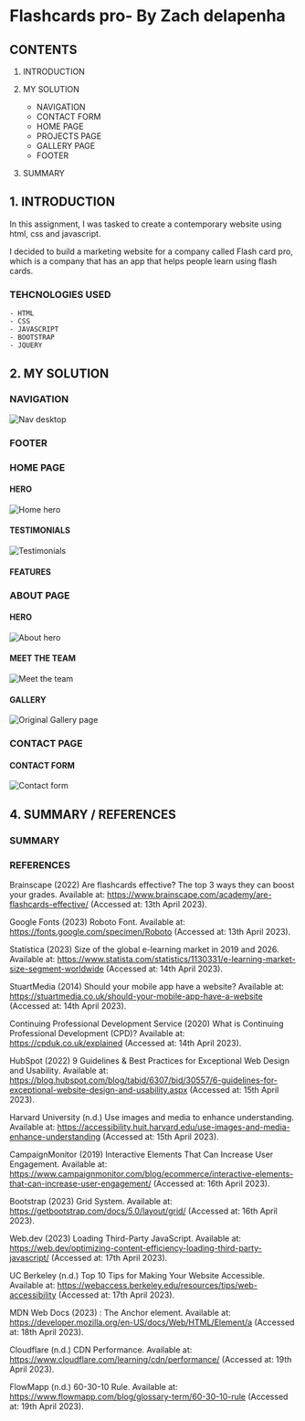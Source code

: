 # Flashcards pro- By Zach delapenha

## CONTENTS

1. INTRODUCTION

2. MY SOLUTION

   - NAVIGATION
   - CONTACT FORM
   - HOME PAGE
   - PROJECTS PAGE
   - GALLERY PAGE
   - FOOTER

3. SUMMARY

## 1. INTRODUCTION

In this assignment, I was tasked to create a contemporary website using html, css and javascript.

I decided to build a marketing website for a company called Flash card pro, which is a company that has an app that helps people learn using flash cards.

### TEHCNOLOGIES USED

    - HTML
    - CSS
    - JAVASCRIPT
    - BOOTSTRAP
    - JQUERY

## 2. MY SOLUTION

### NAVIGATION

![Nav desktop](./assets/imgs/nav.png)

### FOOTER

### HOME PAGE

#### HERO

![Home hero](./assets/imgs/home-hero.png)

#### TESTIMONIALS

![Testimonials](./assets/imgs/testimonials.png)

#### FEATURES

### ABOUT PAGE

#### HERO

![About hero](./assets/imgs/abouthero.png)

#### MEET THE TEAM

![Meet the team](./assets/imgs/meetteam.png)

#### GALLERY

![Original Gallery page](./assets/imgs/gallery.png)

### CONTACT PAGE

#### CONTACT FORM

![Contact form](./assets/imgs/contact.png)

## 4. SUMMARY / REFERENCES

### SUMMARY

### REFERENCES

Brainscape (2022) Are flashcards effective? The top 3 ways they can boost your grades. Available at: https://www.brainscape.com/academy/are-flashcards-effective/ (Accessed at: 13th April 2023).

Google Fonts (2023) Roboto Font. Available at: https://fonts.google.com/specimen/Roboto (Accessed at: 13th April 2023).

Statistica (2023) Size of the global e-learning market in 2019 and 2026. Available at: https://www.statista.com/statistics/1130331/e-learning-market-size-segment-worldwide (Accessed at: 14th April 2023).

StuartMedia (2014) Should your mobile app have a website? Available at: https://stuartmedia.co.uk/should-your-mobile-app-have-a-website (Accessed at: 14th April 2023).

Continuing Professional Development Service (2020) What is Continuing Professional Development (CPD)? Available at: https://cpduk.co.uk/explained (Accessed at: 14th April 2023).

HubSpot (2022) 9 Guidelines & Best Practices for Exceptional Web Design and Usability. Available at: https://blog.hubspot.com/blog/tabid/6307/bid/30557/6-guidelines-for-exceptional-website-design-and-usability.aspx (Accessed at: 15th April 2023).

Harvard University (n.d.) Use images and media to enhance understanding. Available at: https://accessibility.huit.harvard.edu/use-images-and-media-enhance-understanding (Accessed at: 15th April 2023).

CampaignMonitor (2019) Interactive Elements That Can Increase User Engagement. Available at: https://www.campaignmonitor.com/blog/ecommerce/interactive-elements-that-can-increase-user-engagement/ (Accessed at: 16th April 2023).

Bootstrap (2023) Grid System. Available at: https://getbootstrap.com/docs/5.0/layout/grid/ (Accessed at: 16th April 2023).

Web.dev (2023) Loading Third-Party JavaScript. Available at: https://web.dev/optimizing-content-efficiency-loading-third-party-javascript/ (Accessed at: 17th April 2023).

UC Berkeley (n.d.) Top 10 Tips for Making Your Website Accessible. Available at: https://webaccess.berkeley.edu/resources/tips/web-accessibility (Accessed at: 17th April 2023).

MDN Web Docs (2023) <a>: The Anchor element. Available at: https://developer.mozilla.org/en-US/docs/Web/HTML/Element/a (Accessed at: 18th April 2023).

Cloudflare (n.d.) CDN Performance. Available at: https://www.cloudflare.com/learning/cdn/performance/ (Accessed at: 19th April 2023).

FlowMapp (n.d.) 60-30-10 Rule. Available at: https://www.flowmapp.com/blog/glossary-term/60-30-10-rule (Accessed at: 19th April 2023).
